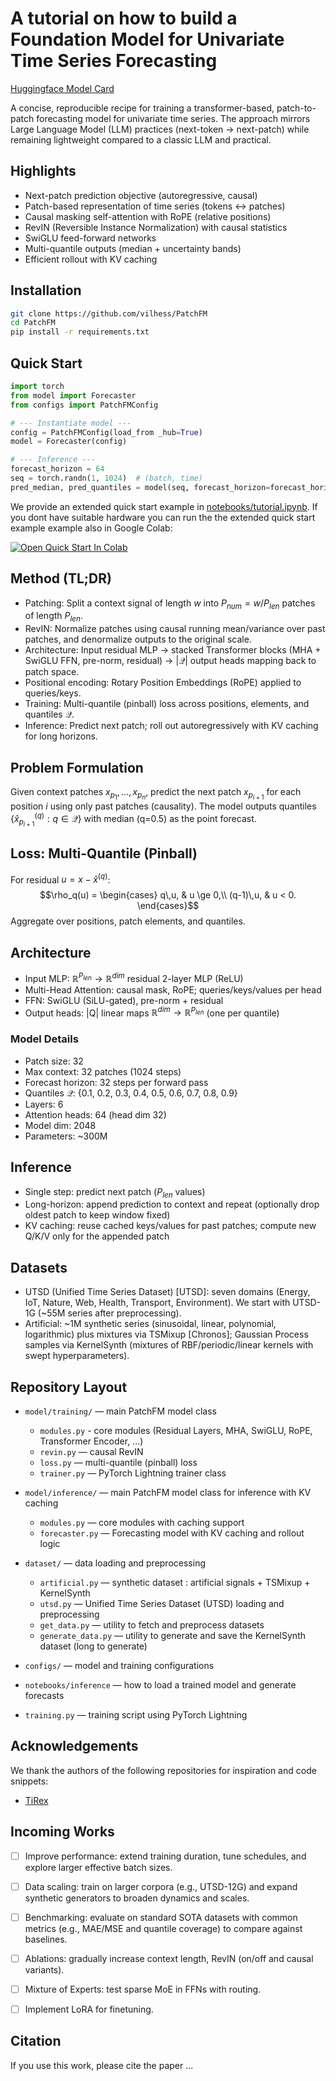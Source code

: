# A tutorial on how to build a Foundation Model for Univariate Time Series Forecasting

[Huggingface Model Card](https://huggingface.co/vilhess/PatchFM)

A concise, reproducible recipe for training a transformer-based, patch-to-patch forecasting model for univariate time series. The approach mirrors Large Language Model (LLM) practices (next-token → next-patch) while remaining lightweight compared to a classic LLM and practical.

## Highlights
- Next-patch prediction objective (autoregressive, causal)
- Patch-based representation of time series (tokens ↔ patches)
- Causal masking self-attention with RoPE (relative positions)
- RevIN (Reversible Instance Normalization) with causal statistics
- SwiGLU feed-forward networks
- Multi-quantile outputs (median + uncertainty bands)
- Efficient rollout with KV caching

## Installation
```bash
git clone https://github.com/vilhess/PatchFM
cd PatchFM
pip install -r requirements.txt
```

## Quick Start

```python 
import torch
from model import Forecaster
from configs import PatchFMConfig

# --- Instantiate model ---
config = PatchFMConfig(load_from _hub=True)
model = Forecaster(config)

# --- Inference ---
forecast_horizon = 64
seq = torch.randn(1, 1024)  # (batch, time)
pred_median, pred_quantiles = model(seq, forecast_horizon=forecast_horizon, quantiles=[0.1, 0.5, 0.9])  # (batch, time, quantiles)
```

We provide an extended quick start example in [notebooks/tutorial.ipynb](./notebooks/tutorial.ipynb).
If you dont have suitable hardware you can run the the extended quick start example example also in Google Colab:

<a target="_blank" href="https://colab.research.google.com/drive/17sdf-7luCkv5TaeLj3Z6kIaTDkwkz3VR?usp=share_link">
  <img src="https://colab.research.google.com/assets/colab-badge.svg" alt="Open Quick Start In Colab"/> 
</a>

## Method (TL;DR)
- Patching: Split a context signal of length $w$ into $P_{num} = w / P_{len}$ patches of length $P_{len}$.
- RevIN: Normalize patches using causal running mean/variance over past patches, and denormalize outputs to the original scale.
- Architecture: Input residual MLP → stacked Transformer blocks (MHA + SwiGLU FFN, pre-norm, residual) → $|\mathcal{Q}|$ output heads mapping back to patch space.
- Positional encoding: Rotary Position Embeddings (RoPE) applied to queries/keys.
- Training: Multi-quantile (pinball) loss across positions, elements, and quantiles $\mathcal{Q}$.
- Inference: Predict next patch; roll out autoregressively with KV caching for long horizons.

## Problem Formulation
Given context patches $x_{p_1}, \ldots, x_{p_n}$, predict the next patch $x_{p_{i+1}}$ for each position $i$ using only past patches (causality). The model outputs quantiles $\{\hat{x}_{p_{i+1}}^{(q)}: q \in \mathcal{Q}\}$ with median (q=0.5) as the point forecast.

## Loss: Multi-Quantile (Pinball)
For residual $u = x - \hat{x}^{(q)}$:
$$\rho_q(u) = \begin{cases} q\,u, & u \ge 0,\\ (q-1)\,u, & u < 0. \end{cases}$$
Aggregate over positions, patch elements, and quantiles.

## Architecture
- Input MLP: $\mathbb{R}^{P_{len}} \to \mathbb{R}^{dim}$ residual 2-layer MLP (ReLU)
- Multi-Head Attention: causal mask, RoPE; queries/keys/values per head
- FFN: SwiGLU (SiLU-gated), pre-norm + residual
- Output heads: |Q| linear maps $\mathbb{R}^{dim} \to \mathbb{R}^{P_{len}}$ (one per quantile)

### Model Details
- Patch size: 32
- Max context: 32 patches (1024 steps)
- Forecast horizon: 32 steps per forward pass
- Quantiles $\mathcal{Q}$: {0.1, 0.2, 0.3, 0.4, 0.5, 0.6, 0.7, 0.8, 0.9}
- Layers: 6
- Attention heads: 64 (head dim 32)
- Model dim: 2048
- Parameters: ~300M

## Inference
- Single step: predict next patch ($P_{len}$ values)
- Long-horizon: append prediction to context and repeat (optionally drop oldest patch to keep window fixed)
- KV caching: reuse cached keys/values for past patches; compute new Q/K/V only for the appended patch

## Datasets
- UTSD (Unified Time Series Dataset) [UTSD]: seven domains (Energy, IoT, Nature, Web, Health, Transport, Environment). We start with UTSD-1G (~55M series after preprocessing).
- Artificial: ~1M synthetic series (sinusoidal, linear, polynomial, logarithmic) plus mixtures via TSMixup [Chronos]; Gaussian Process samples via KernelSynth (mixtures of RBF/periodic/linear kernels with swept hyperparameters).

## Repository Layout

- `model/training/` — main PatchFM model class

  - `modules.py` - core modules (Residual Layers, MHA, SwiGLU, RoPE, Transformer Encoder, ...)
  - `revin.py` — causal RevIN
  - `loss.py` — multi-quantile (pinball) loss
  - `trainer.py` — PyTorch Lightning trainer class

- `model/inference/` — main PatchFM model class for inference with KV caching
  - `modules.py` — core modules with caching support
  - `forecaster.py` — Forecasting model with KV caching and rollout logic

- `dataset/` — data loading and preprocessing
  - `artificial.py` — synthetic dataset : artificial signals + TSMixup + KernelSynth
  - `utsd.py` — Unified Time Series Dataset (UTSD) loading and preprocessing
  - `get_data.py` — utility to fetch and preprocess datasets
  - `generate_data.py` — utility to generate and save the KernelSynth dataset (long to generate)

- `configs/` — model and training configurations
- `notebooks/inference` — how to load a trained model and generate forecasts
- `training.py` — training script using PyTorch Lightning

## Acknowledgements
We thank the authors of the following repositories for inspiration and code snippets:
- [TiRex](https://github.com/NX-AI/tirex)

## Incoming Works

- [ ] Improve performance: extend training duration, tune schedules, and explore larger effective batch sizes.  
- [ ] Data scaling: train on larger corpora (e.g., UTSD-12G) and expand synthetic generators to broaden dynamics and scales.  
- [ ] Benchmarking: evaluate on standard SOTA datasets with common metrics (e.g., MAE/MSE and quantile coverage) to compare against baselines.  
- [ ] Ablations: gradually increase context length, RevIN (on/off and causal variants).  
- [ ] Mixture of Experts: test sparse MoE in FFNs with routing.  
- [ ] Implement LoRA for finetuning.  


## Citation
If you use this work, please cite the paper ...